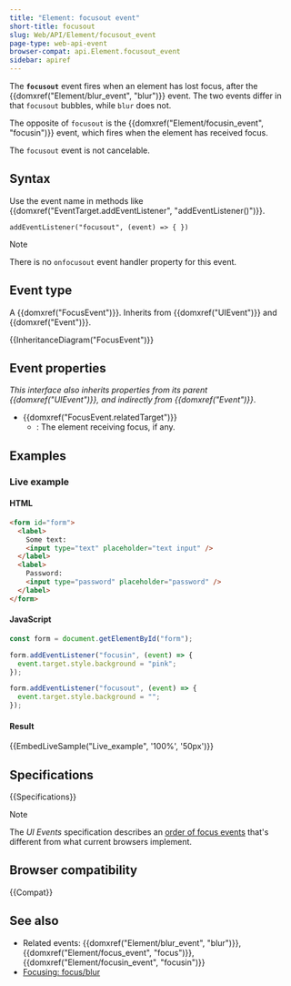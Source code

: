 ```yaml
---
title: "Element: focusout event"
short-title: focusout
slug: Web/API/Element/focusout_event
page-type: web-api-event
browser-compat: api.Element.focusout_event
sidebar: apiref
---
```


The **`focusout`** event fires when an element has lost focus, after the {{domxref("Element/blur_event", "blur")}} event. The two events differ in that `focusout` bubbles, while `blur` does not.

The opposite of `focusout` is the {{domxref("Element/focusin_event", "focusin")}} event, which fires when the element has received focus.

The `focusout` event is not cancelable.

## Syntax

Use the event name in methods like {{domxref("EventTarget.addEventListener", "addEventListener()")}}.

```js-nolint
addEventListener("focusout", (event) => { })
```

> [!NOTE]
> There is no `onfocusout` event handler property for this event.

## Event type

A {{domxref("FocusEvent")}}. Inherits from {{domxref("UIEvent")}} and {{domxref("Event")}}.

{{InheritanceDiagram("FocusEvent")}}

## Event properties

_This interface also inherits properties from its parent {{domxref("UIEvent")}}, and indirectly from {{domxref("Event")}}_.

- {{domxref("FocusEvent.relatedTarget")}}
  - : The element receiving focus, if any.

## Examples

### Live example

#### HTML

```html
<form id="form">
  <label>
    Some text:
    <input type="text" placeholder="text input" />
  </label>
  <label>
    Password:
    <input type="password" placeholder="password" />
  </label>
</form>
```

#### JavaScript

```js
const form = document.getElementById("form");

form.addEventListener("focusin", (event) => {
  event.target.style.background = "pink";
});

form.addEventListener("focusout", (event) => {
  event.target.style.background = "";
});
```

#### Result

{{EmbedLiveSample("Live_example", '100%', '50px')}}

## Specifications

{{Specifications}}

> [!NOTE]
> The _UI Events_ specification describes an [order of focus events](/en-US/docs/Web/API/FocusEvent#order_of_events) that's different from what current browsers implement.

## Browser compatibility

{{Compat}}

## See also

- Related events: {{domxref("Element/blur_event", "blur")}}, {{domxref("Element/focus_event", "focus")}}, {{domxref("Element/focusin_event", "focusin")}}
- [Focusing: focus/blur](https://javascript.info/focus-blur)
